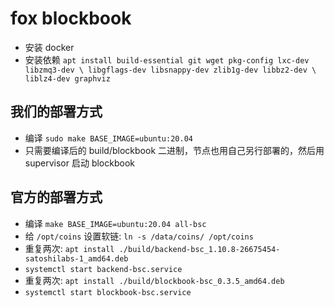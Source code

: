 # fox blockbook
* 安装 docker
* 安装依赖 `apt install build-essential git wget pkg-config lxc-dev libzmq3-dev \
  libgflags-dev libsnappy-dev zlib1g-dev libbz2-dev \
  liblz4-dev graphviz`

## 我们的部署方式
* 编译 `sudo make BASE_IMAGE=ubuntu:20.04`
* 只需要编译后的 build/blockbook 二进制，节点也用自己另行部署的，然后用 supervisor 启动 blockbook

## 官方的部署方式
* 编译 `make BASE_IMAGE=ubuntu:20.04 all-bsc`
* 给 `/opt/coins` 设置软链: `ln -s /data/coins/ /opt/coins`
* 重复两次: `apt install ./build/backend-bsc_1.10.8-26675454-satoshilabs-1_amd64.deb`
* `systemctl start backend-bsc.service`
* 重复两次: `apt install ./build/blockbook-bsc_0.3.5_amd64.deb`
* `systemctl start blockbook-bsc.service`